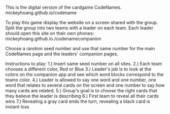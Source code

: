This is the digital version of the cardgame CodeNames. mickeyhoang.github.io/codename

To play this game display the website on a screen shared with the group. Split the group into two teams with a leader on each team. Each leader should open this site on their own phones: mickeyhoang.github.io./codenamecompanion

Choose a random seed number and use that same number for the main CodeNames page and the leaders' companion pages.

Instructions to play: 1.) Insert same seed number on all sites. 2.) Each team chooses a different color, Red or Blue 3.) Leader's job is to look at the colors on the companion app and see which word blocks correspond to the teams color. 4.) Leader is allowed to say one word and one number, one word that relates to several cards on the screen and one number to say how many cards are related. 5.) Group's goal is to choose the right cards that they believe the leader is describing 6.) First team to reveal all their cards wins 7.) Revealing a gray card ends the turn, revealing a black card is instant loss
